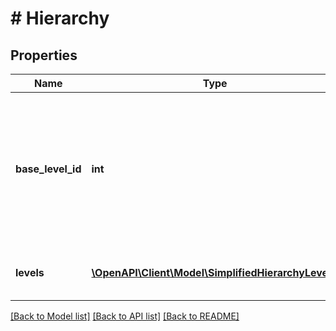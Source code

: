# # Hierarchy

## Properties

Name | Type | Description | Notes
------------ | ------------- | ------------- | -------------
**base_level_id** | **int** | The ID of the base level. This property is deprecated, see [Change notice: Removing hierarchy level IDs from next-gen APIs](https://developer.atlassian.com/cloud/jira/platform/change-notice-removing-hierarchy-level-ids-from-next-gen-apis/). | [optional]
**levels** | [**\OpenAPI\Client\Model\SimplifiedHierarchyLevel[]**](SimplifiedHierarchyLevel.md) | Details about the hierarchy level. | [optional] [readonly]

[[Back to Model list]](../../README.md#models) [[Back to API list]](../../README.md#endpoints) [[Back to README]](../../README.md)
